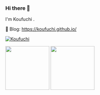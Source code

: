 ### Hi there 👋

I'm Koufuchi .

📔 Blog: <https://koufuchi.github.io/>

<!--START_SECTION:waka-->
<!--END_SECTION:waka-->

<a href="https://github-readme-stats.vercel.app/api?username=Koufuchi&show_icons=true&theme=radical" target="_blank" rel="noopener noreferrer"><img src="https://github-readme-stats.vercel.app/api?username=Koufuchi&show_icons=true&theme=radical" alt="Koufuchi" /></a>

<img align="" height="137px" src="https://github-readme-stats.vercel.app/api?username=Koufuchi&hide_title=true&hide_border=true&show_icons=true&include_all_commits=true&line_height=21&bg_color=0,EC6C6C,FFD479,FFFC79,73FA79&theme=graywhite&locale=en" />
<img align="" height="137px" src="https://github-readme-stats.vercel.app/api/top-langs/?username=Koufuchi&hide_title=true&hide_border=true&layout=compact&bg_color=0,73FA79,73FDFF,D783FF&theme=graywhite&locale=en" />


